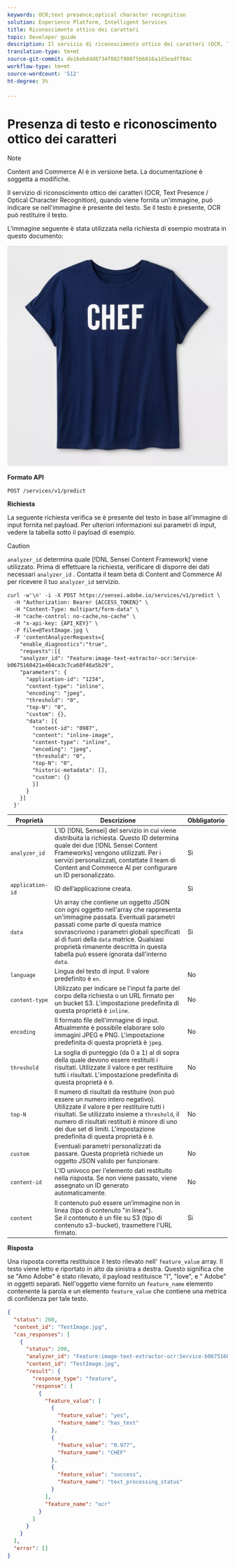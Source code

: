 ```yaml
---
keywords: OCR;text presence;optical character recognition
solution: Experience Platform, Intelligent Services
title: Riconoscimento ottico dei caratteri
topic: Developer guide
description: Il servizio di riconoscimento ottico dei caratteri (OCR, Text Presence / Optical Character Recognition), quando viene fornita un'immagine, può indicare se nell'immagine è presente del testo. Se il testo è presente, OCR può restituire il testo
translation-type: tm+mt
source-git-commit: de16ebddd8734f082f908f5b6016a1d3eadff04c
workflow-type: tm+mt
source-wordcount: '512'
ht-degree: 3%

---
```



# Presenza di testo e riconoscimento ottico dei caratteri

>[!NOTE]
>
>Content and Commerce AI è in versione beta. La documentazione è soggetta a modifiche.

Il servizio di riconoscimento ottico dei caratteri (OCR, Text Presence / Optical Character Recognition), quando viene fornita un&#39;immagine, può indicare se nell&#39;immagine è presente del testo. Se il testo è presente, OCR può restituire il testo.

L&#39;immagine seguente è stata utilizzata nella richiesta di esempio mostrata in questo documento:

![immagine di prova](../images/shef.jpeg)

**Formato API**

```http
POST /services/v1/predict
```

**Richiesta**

La seguente richiesta verifica se è presente del testo in base all&#39;immagine di input fornita nel payload. Per ulteriori informazioni sui parametri di input, vedere la tabella sotto il payload di esempio.

>[!CAUTION]
>
>`analyzer_id` determina quale [!DNL Sensei Content Framework] viene utilizzato. Prima di effettuare la richiesta, verificare di disporre dei dati necessari `analyzer_id` . Contatta il team beta di Content and Commerce AI per ricevere il tuo `analyzer_id` servizio.

```SHELL
curl -w'\n' -i -X POST https://sensei.adobe.io/services/v1/predict \
  -H "Authorization: Bearer {ACCESS_TOKEN}" \
  -H "Content-Type: multipart/form-data" \
  -H "cache-control: no-cache,no-cache" \
  -H "x-api-key: {API_KEY}" \
  -F file=@TestImage.jpg \
  -F 'contentAnalyzerRequests={
    "enable_diagnostics":"true",
    "requests":[{
    "analyzer_id": "Feature:image-text-extractor-ocr:Service-b0675160421e404ca3c7ca60f46a5b29",
    "parameters": {
      "application-id": "1234",
      "content-type": "inline",
      "encoding": "jpeg",
      "threshold": "0",
      "top-N": "0",
      "custom": {},
      "data": [{
        "content-id": "0987",
        "content": "inline-image",
        "content-type": "inline",
        "encoding": "jpeg",
        "threshold": "0",
        "top-N": "0",
        "historic-metadata": [],
        "custom": {}
        }]
      }
    }]
  }'
```

| Proprietà | Descrizione | Obbligatorio |
| --- | --- | --- |
| `analyzer_id` | L’ID [!DNL Sensei] del servizio in cui viene distribuita la richiesta. Questo ID determina quale dei due [!DNL Sensei Content Frameworks] vengono utilizzati. Per i servizi personalizzati, contattate il team di Content and Commerce AI per configurare un ID personalizzato. | Sì |
| `application-id` | ID dell’applicazione creata. | Sì |
| `data` | Un array che contiene un oggetto JSON con ogni oggetto nell&#39;array che rappresenta un&#39;immagine passata. Eventuali parametri passati come parte di questa matrice sovrascrivono i parametri globali specificati al di fuori della `data` matrice. Qualsiasi proprietà rimanente descritta in questa tabella può essere ignorata dall&#39;interno `data`. | Sì |
| `language` | Lingua del testo di input. Il valore predefinito è `en`. | No |
| `content-type` | Utilizzato per indicare se l&#39;input fa parte del corpo della richiesta o un URL firmato per un bucket S3. L&#39;impostazione predefinita di questa proprietà è `inline`. | No |
| `encoding` | Il formato file dell&#39;immagine di input. Attualmente è possibile elaborare solo immagini JPEG e PNG. L&#39;impostazione predefinita di questa proprietà è `jpeg`. | No |
| `threshold` | La soglia di punteggio (da 0 a 1) al di sopra della quale devono essere restituiti i risultati. Utilizzate il valore `0` per restituire tutti i risultati. L&#39;impostazione predefinita di questa proprietà è `0`. | No |
| `top-N` | Il numero di risultati da restituire (non può essere un numero intero negativo). Utilizzate il valore `0` per restituire tutti i risultati. Se utilizzato insieme a `threshold`, il numero di risultati restituiti è minore di uno dei due set di limiti. L&#39;impostazione predefinita di questa proprietà è `0`. | No |
| `custom` | Eventuali parametri personalizzati da passare. Questa proprietà richiede un oggetto JSON valido per funzionare. | No |
| `content-id` | L&#39;ID univoco per l&#39;elemento dati restituito nella risposta. Se non viene passato, viene assegnato un ID generato automaticamente. | No |
| `content` | Il contenuto può essere un’immagine non in linea (tipo di contenuto &quot;in linea&quot;). <br> Se il contenuto è un file su S3 (tipo di contenuto s3-bucket), trasmettere l&#39;URL firmato. | Sì |

**Risposta**

Una risposta corretta restituisce il testo rilevato nell&#39; `feature_value` array. Il testo viene letto e riportato in alto da sinistra a destra. Questo significa che se &quot;Amo  Adobe&quot; è stato rilevato, il payload restituisce &quot;I&quot;, &quot;love&quot;, e &quot; Adobe&quot; in oggetti separati. Nell&#39;oggetto viene fornito un `feature_name` elemento contenente la parola e un elemento `feature_value` che contiene una metrica di confidenza per tale testo.

```json
{
  "status": 200,
  "content_id": "TestImage.jpg",
  "cas_responses": [
    {
      "status": 200,
      "analyzer_id": "Feature:image-text-extractor-ocr:Service-b0675160421e404ca3c7ca60f46a5b29",
      "content_id": "TestImage.jpg",
      "result": {
        "response_type": "feature",
        "response": [
          {
            "feature_value": [
              {
                "feature_value": "yes",
                "feature_name": "has_text"
              },
              {
                "feature_value": "0.977",
                "feature_name": "CHEF"
              },
              {
                "feature_value": "success",
                "feature_name": "text_processing_status"
              }
            ],
            "feature_name": "ocr"
          }
        ]
      }
    }
  ],
  "error": []
}
```
